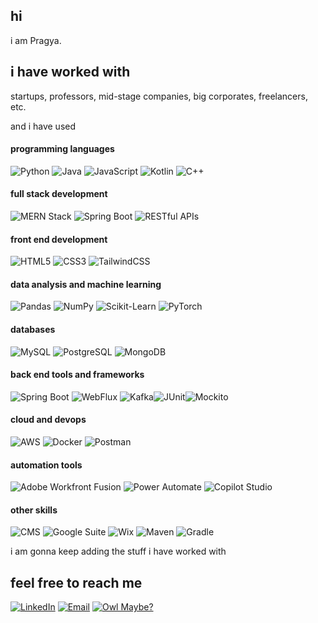 ## hi
i am Pragya.

## i have worked with

startups, professors, mid-stage companies, big corporates, freelancers, etc.

and i have used 

#### programming languages
![Python](https://img.shields.io/badge/Python-3776AB?style=for-the-badge&logo=python&logoColor=white) ![Java](https://img.shields.io/badge/Java-007396?style=for-the-badge&logo=openjdk&logoColor=white) ![JavaScript](https://img.shields.io/badge/JavaScript-F7DF1E?style=for-the-badge&logo=javascript&logoColor=black) ![Kotlin](https://img.shields.io/badge/Kotlin-0095D5?style=for-the-badge&logo=kotlin&logoColor=white) ![C++](https://img.shields.io/badge/C++-00599C?style=for-the-badge&logo=cplusplus&logoColor=white)


#### full stack development
![MERN Stack](https://img.shields.io/badge/MERN-3C873A?style=for-the-badge&logo=mongodb&logoColor=white) ![Spring Boot](https://img.shields.io/badge/Spring%20Boot-6DB33F?style=for-the-badge&logo=springboot&logoColor=white) ![RESTful APIs](https://img.shields.io/badge/RESTful%20APIs-02569B?style=for-the-badge&logo=api&logoColor=white)


#### front end development
![HTML5](https://img.shields.io/badge/HTML5-E34F26?style=for-the-badge&logo=html5&logoColor=white) ![CSS3](https://img.shields.io/badge/CSS3-1572B6?style=for-the-badge&logo=css3&logoColor=white) ![TailwindCSS](https://img.shields.io/badge/TailwindCSS-38B2AC?style=for-the-badge&logo=tailwind-css&logoColor=white)


#### data analysis and machine learning
![Pandas](https://img.shields.io/badge/Pandas-150458?style=for-the-badge&logo=pandas&logoColor=white) ![NumPy](https://img.shields.io/badge/NumPy-013243?style=for-the-badge&logo=numpy&logoColor=white) ![Scikit-Learn](https://img.shields.io/badge/Scikit%20Learn-F7931E?style=for-the-badge&logo=scikit-learn&logoColor=white) ![PyTorch](https://img.shields.io/badge/PyTorch-EE4C2C?style=for-the-badge&logo=pytorch&logoColor=white)


#### databases
![MySQL](https://img.shields.io/badge/MySQL-4479A1?style=for-the-badge&logo=mysql&logoColor=white) ![PostgreSQL](https://img.shields.io/badge/PostgreSQL-336791?style=for-the-badge&logo=postgresql&logoColor=white) ![MongoDB](https://img.shields.io/badge/MongoDB-4EA94B?style=for-the-badge&logo=mongodb&logoColor=white)


#### back end tools and frameworks
![Spring Boot](https://img.shields.io/badge/Spring%20Boot-6DB33F?style=for-the-badge&logo=springboot&logoColor=white) ![WebFlux](https://img.shields.io/badge/Spring%20WebFlux-6DB33F?style=for-the-badge&logo=spring&logoColor=white) ![Kafka](https://img.shields.io/badge/Kafka-231F20?style=for-the-badge&logo=apachekafka&logoColor=white)![JUnit](https://img.shields.io/badge/JUnit-25A162?style=for-the-badge&logo=junit5&logoColor=white)![Mockito](https://img.shields.io/badge/Mockito-25A162?style=for-the-badge&logo=mockito&logoColor=white)


#### cloud and devops
![AWS](https://img.shields.io/badge/AWS-232F3E?style=for-the-badge&logo=amazon-aws&logoColor=white) ![Docker](https://img.shields.io/badge/Docker-2496ED?style=for-the-badge&logo=docker&logoColor=white) ![Postman](https://img.shields.io/badge/Postman-FF6C37?style=for-the-badge&logo=postman&logoColor=white)


#### automation tools
![Adobe Workfront Fusion](https://img.shields.io/badge/Adobe%20Workfront%20Fusion-FF0000?style=for-the-badge&logo=adobe&logoColor=white) ![Power Automate](https://img.shields.io/badge/Power%20Automate-0078D4?style=for-the-badge&logo=microsoft&logoColor=white) ![Copilot Studio](https://img.shields.io/badge/Copilot%20Studio-00C7B7?style=for-the-badge&logo=microsoft&logoColor=white)


#### other skills
![CMS](https://img.shields.io/badge/CMS-FF7F50?style=for-the-badge&logo=wordpress&logoColor=white) ![Google Suite](https://img.shields.io/badge/Google%20Suite-4285F4?style=for-the-badge&logo=google&logoColor=white) ![Wix](https://img.shields.io/badge/Wix-000?style=for-the-badge&logo=wix&logoColor=white) ![Maven](https://img.shields.io/badge/Maven-C71A36?style=for-the-badge&logo=apachemaven&logoColor=white) ![Gradle](https://img.shields.io/badge/Gradle-02303A?style=for-the-badge&logo=gradle&logoColor=white)

i am gonna keep adding the stuff i have worked with

## feel free to reach me 

[![LinkedIn](https://img.shields.io/badge/LinkedIn-Connect-blue)](https://www.linkedin.com/in/pragya-jain-io)
[![Email](https://img.shields.io/badge/Email-Send%20an%20Email-red)](mailto:123pragya.jain122@gmail.com)
[![Owl Maybe?](https://img.shields.io/badge/Owl-Send%20an%20Owl-pink)](mailto:123pragya.jain122@gmail.com)
